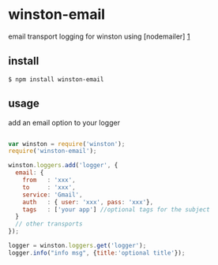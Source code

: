 winston-email
=============

email transport logging for winston
using [nodemailer] [1]


install
------

```
$ npm install winston-email
```

usage
-----
add an email option to your logger

```javascript

var winston = require('winston');
require('winston-email');

winston.loggers.add('logger', {
  email: {
    from   : 'xxx',
    to     : 'xxx',
    service: 'Gmail',
    auth   : { user: 'xxx', pass: 'xxx'},
    tags   : ['your app'] //optional tags for the subject
  }
  // other transports
});

logger = winston.loggers.get('logger');
logger.info("info msg", {title:'optional title'});

```

[1]: https://github.com/andris9/nodemailer   "nodemailer"

